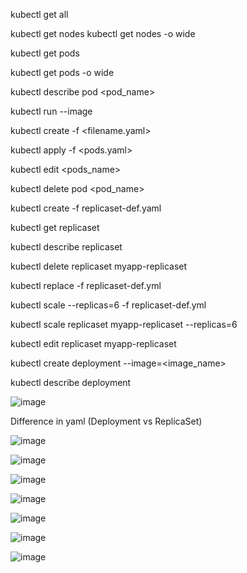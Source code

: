kubectl get all


kubectl get nodes
kubectl get nodes -o wide



kubectl get pods

kubectl get pods -o wide

kubectl describe pod <pod_name>

kubectl run <podman> --image <image>

kubectl create -f <filename.yaml>
  
kubectl apply -f <pods.yaml>

kubectl edit <pods_name>

kubectl delete pod <pod_name>
 
  
  
kubectl create -f replicaset-def.yaml
  
kubectl get replicaset
  
kubectl describe replicaset <name>

kubectl delete replicaset myapp-replicaset
  
kubectl replace -f replicaset-def.yml
  
kubectl scale --replicas=6 -f replicaset-def.yml
  
kubectl scale replicaset myapp-replicaset --replicas=6
  
kubectl edit replicaset myapp-replicaset

  

kubectl create deployment <name> --image=<image_name>
  
kubectl describe deployment <name>
 
  
  


![image](https://user-images.githubusercontent.com/45700418/131227130-015e92e7-66bd-47d3-8656-6633deb7b39e.png)

  
Difference in yaml (Deployment vs ReplicaSet)
  
  ![image](https://user-images.githubusercontent.com/45700418/131227262-49089462-8d51-4422-ad0f-aeb0325027ce.png)




  ![image](https://user-images.githubusercontent.com/45700418/131228010-6739c3e4-8288-4667-9df8-1de21edbed94.png)

  
  
  ![image](https://user-images.githubusercontent.com/45700418/131227931-6198ef64-a606-453e-8554-fa4db62ebb68.png)


  
  ![image](https://user-images.githubusercontent.com/45700418/131227946-b9c7ced6-af74-4e15-a9f4-2896415f312b.png)

  
  
  ![image](https://user-images.githubusercontent.com/45700418/131228924-d7a6d230-7ab3-444b-af82-a2d441099f49.png)

  
  
![image](https://user-images.githubusercontent.com/45700418/131229525-59768bcc-c678-44c1-9011-efddc717c1eb.png)
  
![image](https://user-images.githubusercontent.com/45700418/131229533-0b2777c7-d942-4907-834d-7e7d80bafc04.png)
  
